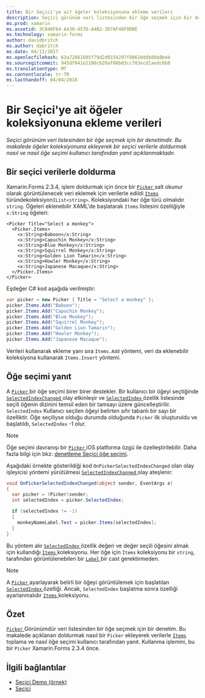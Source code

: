 ```yaml
---
title: Bir Seçici'ye ait öğeler koleksiyonuna ekleme verileri
description: Seçici görünüm veri listesinden bir öğe seçmek için bir denetimdir. Bu makalede öğeler koleksiyonuna ekleyerek bir seçici verilerle doldurmak nasıl ve nasıl öğe seçimi kullanıcı tarafından yanıt açıklanmaktadır.
ms.prod: xamarin
ms.assetid: 3C840F64-A430-457D-A4B2-3D7AF46F9DBE
ms.technology: xamarin-forms
author: davidbritch
ms.author: dabritch
ms.date: 04/11/2017
ms.openlocfilehash: 63a72861895f79d2d0154297f88610ddb8bb8beb
ms.sourcegitcommit: 945df041e2180cb20af08b83cc703ecd1aedc6b0
ms.translationtype: MT
ms.contentlocale: tr-TR
ms.lasthandoff: 04/04/2018
---
```

# <a name="adding-data-to-a-pickers-items-collection"></a>Bir Seçici'ye ait öğeler koleksiyonuna ekleme verileri

_Seçici görünüm veri listesinden bir öğe seçmek için bir denetimdir. Bu makalede öğeler koleksiyonuna ekleyerek bir seçici verilerle doldurmak nasıl ve nasıl öğe seçimi kullanıcı tarafından yanıt açıklanmaktadır._

## <a name="populating-a-picker-with-data"></a>Bir seçici verilerle doldurma

Xamarin.Forms 2.3.4, işlem doldurmak için önce bir [ `Picker` ](https://developer.xamarin.com/api/type/Xamarin.Forms.Picker/) salt okunur olarak görüntülenecek veri eklemek için verilerle edildi [ `Items` ](https://developer.xamarin.com/api/property/Xamarin.Forms.Picker.Items/) türündekoleksiyon`IList<string>`. Koleksiyondaki her öğe türü olmalıdır `string`. Öğeleri eklenebilir XAML'de başlatarak `Items` listesini özelliğiyle `x:String` öğeleri:

```xaml
<Picker Title="Select a monkey">
  <Picker.Items>
    <x:String>Baboon</x:String>
    <x:String>Capuchin Monkey</x:String>
    <x:String>Blue Monkey</x:String>
    <x:String>Squirrel Monkey</x:String>
    <x:String>Golden Lion Tamarin</x:String>
    <x:String>Howler Monkey</x:String>
    <x:String>Japanese Macaque</x:String>
  </Picker.Items>
</Picker>
```

Eşdeğer C# kod aşağıda verilmiştir:

```csharp
var picker = new Picker { Title = "Select a monkey" };
picker.Items.Add("Baboon");
picker.Items.Add("Capuchin Monkey");
picker.Items.Add("Blue Monkey");
picker.Items.Add("Squirrel Monkey");
picker.Items.Add("Golden Lion Tamarin");
picker.Items.Add("Howler Monkey");
picker.Items.Add("Japanese Macaque");
```

Verileri kullanarak ekleme yanı sıra `Items.Add` yöntemi, veri da eklenebilir koleksiyona kullanarak `Items.Insert` yöntemi.

## <a name="responding-to-item-selection"></a>Öğe seçimi yanıt

A [ `Picker` ](https://developer.xamarin.com/api/type/Xamarin.Forms.Picker/) bir öğe seçimi birer birer destekler. Bir kullanıcı bir öğeyi seçtiğinde [ `SelectedIndexChanged` ](https://developer.xamarin.com/api/event/Xamarin.Forms.Picker.SelectedIndexChanged/) olay etkinleşir ve [ `SelectedIndex` ](https://developer.xamarin.com/api/property/Xamarin.Forms.Picker.SelectedIndex/) özellik listesinde seçili öğenin dizinini temsil eden bir tamsayı üzere güncelleştirilir. `SelectedIndex` Kullanıcı seçilen öğeyi belirten sıfır tabanlı bir sayı bir özelliktir. Öğe seçiliyse olduğu durumda olduğunda `Picker` ilk oluşturuldu ve başlatıldı, `SelectedIndex` -1 olur.

> [!NOTE]
> Öğe seçimi davranışı bir [ `Picker` ](https://developer.xamarin.com/api/type/Xamarin.Forms.Picker/) iOS platforma özgü ile özelleştirilebilir. Daha fazla bilgi için bkz: [denetleme Seçici öğe seçimi](~/xamarin-forms/platform/platform-specifics/consuming/ios.md#picker_update_mode).

Aşağıdaki örnekte gösterildiği kod `OnPickerSelectedIndexChanged` olan olay işleyicisi yöntemi yürütülmesi [ `SelectedIndexChanged` ](https://developer.xamarin.com/api/event/Xamarin.Forms.Picker.SelectedIndexChanged/) olay ateşlenir:

```csharp
void OnPickerSelectedIndexChanged(object sender, EventArgs e)
{
  var picker = (Picker)sender;
  int selectedIndex = picker.SelectedIndex;

  if (selectedIndex != -1)
  {
    monkeyNameLabel.Text = picker.Items[selectedIndex];
  }
}
```

Bu yöntem alır [ `SelectedIndex` ](https://developer.xamarin.com/api/property/Xamarin.Forms.Picker.SelectedIndex/) özellik değeri ve değer seçili öğesini almak için kullandığı [ `Items` ](https://developer.xamarin.com/api/property/Xamarin.Forms.Picker.Items/) koleksiyonu. Her öğe için `Items` koleksiyonu bir `string`, tarafından görüntülenebilen bir [ `Label` ](https://developer.xamarin.com/api/type/Xamarin.Forms.Label/) bir cast gerektirmeden.

> [!NOTE]
> A [ `Picker` ](https://developer.xamarin.com/api/type/Xamarin.Forms.Picker/) ayarlayarak belirli bir öğeyi görüntülemek için başlatılan [ `SelectedIndex` ](https://developer.xamarin.com/api/property/Xamarin.Forms.Picker.SelectedIndex/) özelliği. Ancak, `SelectedIndex` başlatma sonra özelliği ayarlanmalıdır [ `Items` ](https://developer.xamarin.com/api/property/Xamarin.Forms.Picker.Items/) koleksiyonu.

## <a name="summary"></a>Özet

[ `Picker` ](https://developer.xamarin.com/api/type/Xamarin.Forms.Picker/) Görünümdür veri listesinden bir öğe seçmek için bir denetim. Bu makalede açıklanan doldurmak nasıl bir `Picker` ekleyerek verilerle [ `Items` ](https://developer.xamarin.com/api/property/Xamarin.Forms.Picker.Items/) toplama ve nasıl öğe seçimi kullanıcı tarafından yanıt. Kullanma işlemini, bu bir `Picker` Xamarin.Forms 2.3.4 önce.


## <a name="related-links"></a>İlgili bağlantılar

- [Seçici Demo (örnek)](https://developer.xamarin.com/samples/xamarin-forms/UserInterface/PickerDemo/)
- [Seçici](https://developer.xamarin.com/api/type/Xamarin.Forms.Picker/)

